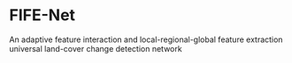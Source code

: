 # FIFE-Net
An adaptive feature interaction and local-regional-global feature extraction universal land-cover change detection network
